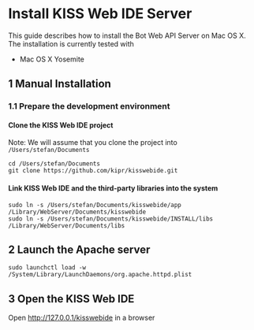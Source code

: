 Install KISS Web IDE Server
===========================

This guide describes how to install the Bot Web API Server on Mac OS X. The installation is currently tested with
* Mac OS X Yosemite

## 1 Manual Installation
### 1.1 Prepare the development environment

#### Clone the KISS Web IDE project

Note: We will assume that you clone the project into `/Users/stefan/Documents`

```
cd /Users/stefan/Documents
git clone https://github.com/kipr/kisswebide.git
```

#### Link KISS Web IDE and the third-party libraries into the system
```
sudo ln -s /Users/stefan/Documents/kisswebide/app /Library/WebServer/Documents/kisswebide
sudo ln -s /Users/stefan/Documents/kisswebide/INSTALL/libs /Library/WebServer/Documents/libs
```

## 2 Launch the Apache server
```
sudo launchctl load -w /System/Library/LaunchDaemons/org.apache.httpd.plist 
```

## 3 Open the KISS Web IDE
Open http://127.0.0.1/kisswebide in a browser
